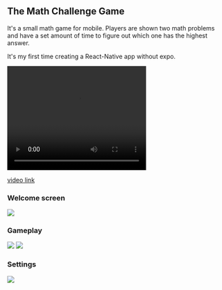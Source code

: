 ## The Math Challenge Game

It's a small math game for mobile. Players are shown two math problems and have a set amount of time to figure out which one has the highest answer.

It's my first time creating a React-Native app without expo.

<video width="320" height="240" controls>
  <source src="https://s3.amazonaws.com/dev-fun-bucket/mathvid.mp4" type="video/mp4">
</video>

<a href="https://s3.amazonaws.com/dev-fun-bucket/mathvid.mp4">video link</a>

### Welcome screen
<img src="https://s3.amazonaws.com/dev-fun-bucket/math1.png">

### Gameplay
<img src="https://s3.amazonaws.com/dev-fun-bucket/math2.png">
<img src="https://s3.amazonaws.com/dev-fun-bucket/math3.png">

### Settings
<img src="https://s3.amazonaws.com/dev-fun-bucket/math4.png">
